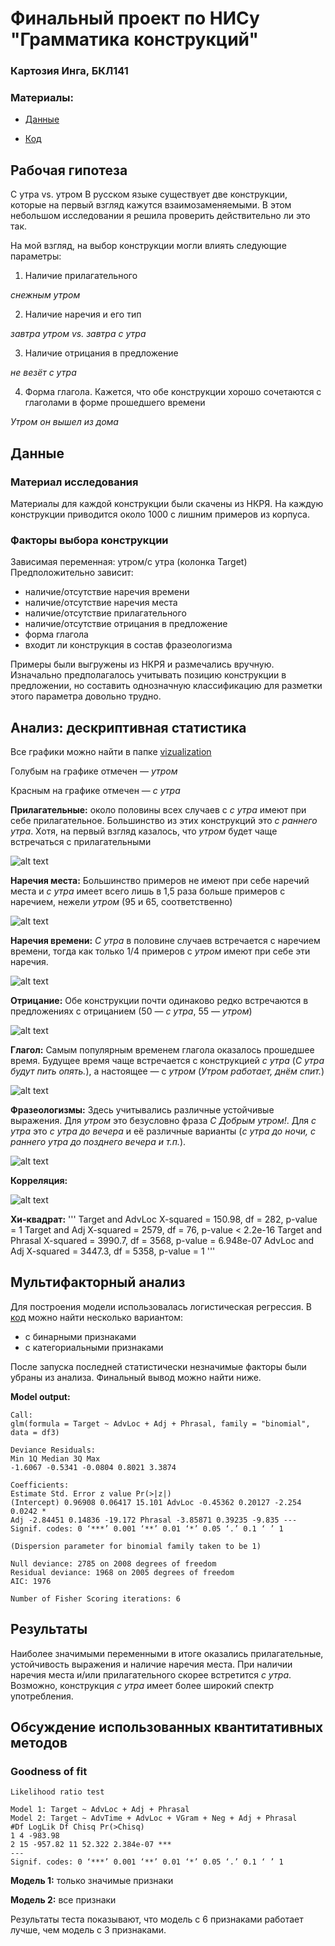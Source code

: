 # Финальный проект по НИСу "Грамматика конструкций"
### Картозия Инга, БКЛ141


### Материалы:
* [Данные](https://docs.google.com/spreadsheets/d/1ZZ1vR18t06Hndg9rw2yg-Zq1cj4ARs92kGAvCdYkFgU/edit?usp=sharing)  

* [Код](./cxg_final.R)

## Рабочая гипотеза
С утра vs. утром
В русском языке существует две конструкции, которые на первый взгляд кажутся взаимозаменяемыми. В этом небольшом исследовании я решила проверить действительно ли это так.

На мой взгляд, на выбор конструкции могли влиять следующие параметры:
1. Наличие прилагательного

*снежным утром*

2. Наличие наречия и его тип

*завтра утром vs. завтра с утра*

3. Наличие отрицания в предложение

*не везёт с утра*

4. Форма глагола. Кажется, что обе конструкции хорошо сочетаются с глаголами в форме прошедшего времени

*Утром он вышел из дома*

## Данные

### Материал исследования
Материалы для каждой конструкции были скачены из НКРЯ. На каждую конструкции приводится около 1000 с лишним примеров из корпуса.

### Факторы выбора конструкции
Зависимая переменная: утром/с утра (колонка Target)
Предположительно зависит:

* наличие/отсутствие наречия времени
* наличие/отсутствие наречия места
* наличие/отсутствие прилагательного
* наличие/отсутствие отрицания в предложение
* форма глагола
* входит ли конструкция в состав фразеологизма

Примеры были выгружены из НКРЯ и размечались вручную. Изначально предполагалось учитывать позицию конструкции в предложении, но составить однозначную классификацию для разметки этого параметра довольно трудно.

## Анализ: дескриптивная статистика
Все графики можно найти в папке [vizualization](./vizualization/)

Голубым на графике отмечен — *утром*

Красным на графике отмечен — *с утра*

**Прилагательные:** около половины всех случаев с *с утра* имеют при себе прилагательное. Большинство из этих конструкций это *с раннего утра*. Хотя, на первый взгляд казалось, что *утром* будет чаще встречаться с прилагательными

![alt text](https://github.com/kartozia/cxg_2017/blob/master/vizualization/adj.png)

**Наречия места:** Большинство примеров не имеют при себе наречий места и *с утра* имеет всего лишь в 1,5 раза больше примеров с наречием, нежели *утром* (95 и 65, соответственно)

![alt text](https://github.com/kartozia/cxg_2017/blob/master/vizualization/advloc.png)

**Наречия времени:** *С утра* в половине случаев встречается с наречием времени, тогда как только 1/4 примеров с *утром* имеют при себе эти наречия.

![alt text](https://github.com/kartozia/cxg_2017/blob/master/vizualization/advtime.png)

**Отрицание:** Обе конструкции почти одинаково редко встречаются в предложениях с отрицанием (50 — *с утра*, 55 — *утром*)

![alt text](https://github.com/kartozia/cxg_2017/blob/master/vizualization/neg.png)

**Глагол:** Самым популярным временем глагола оказалось прошедшее время. Будущее время чаще встречается с конструкцией *с утра* (*С утра будут пить опять.*), а настоящее — с *утром* (*Утром работает, днём спит.*)

![alt text](https://github.com/kartozia/cxg_2017/blob/master/vizualization/tense.png)

**Фразеологизмы:** Здесь учитывались различные устойчивые выражения. Для *утром* это безусловно фраза *С Добрым утром!*. Для *с утра* это *с утра до вечера* и её различные варианты (*с утра до ночи, с раннего утра до позднего вечера и т.п.*).

![alt text](https://github.com/kartozia/cxg_2017/blob/master/vizualization/phrasal.png)

**Корреляция:**

![alt text](https://github.com/kartozia/cxg_2017/blob/master/vizualization/correlation.png)

**Хи-квадрат:**
'''
Target and AdvLoc
X-squared = 150.98, df = 282, p-value = 1
Target and Adj
X-squared = 2579, df = 76, p-value < 2.2e-16
Target and Phrasal
X-squared = 3990.7, df = 3568, p-value = 6.948e-07
AdvLoc and Adj
X-squared = 3447.3, df = 5358, p-value = 1
'''
## Мультифакторный анализ
Для построения модели использовалась логистическая регрессия.
В [код](./cxg_final.R) можно найти несколько вариантом:

* с бинарными признаками
* с категориальными признаками

После запуска последней статистически незначимые факторы были убраны из анализа. Финальный вывод можно найти ниже.

**Model output:**

```
Call:
glm(formula = Target ~ AdvLoc + Adj + Phrasal, family = "binomial",
data = df3)

Deviance Residuals:
Min 1Q Median 3Q Max
-1.6067 -0.5341 -0.0804 0.8021 3.3874

Coefficients:
Estimate Std. Error z value Pr(>|z|)
(Intercept) 0.96908 0.06417 15.101 AdvLoc -0.45362 0.20127 -2.254 0.0242 *
Adj -2.84451 0.14836 -19.172 Phrasal -3.85871 0.39235 -9.835 ---
Signif. codes: 0 ‘***’ 0.001 ‘**’ 0.01 ‘*’ 0.05 ‘.’ 0.1 ‘ ’ 1

(Dispersion parameter for binomial family taken to be 1)

Null deviance: 2785 on 2008 degrees of freedom
Residual deviance: 1968 on 2005 degrees of freedom
AIC: 1976

Number of Fisher Scoring iterations: 6
```

## Результаты

Наиболее значимыми переменными в итоге оказались прилагательные, устойчивость выражения и наличие наречия места. При наличии наречия места и/или прилагательного скорее встретится *с утра*. Возможно, конструкция *с утра* имеет более широкий спектр употребления.

## Обсуждение использованных квантитативных методов

### Goodness of fit

```
Likelihood ratio test

Model 1: Target ~ AdvLoc + Adj + Phrasal
Model 2: Target ~ AdvTime + AdvLoc + VGram + Neg + Adj + Phrasal
#Df LogLik Df Chisq Pr(>Chisq)
1 4 -983.98
2 15 -957.82 11 52.322 2.384e-07 ***
---
Signif. codes: 0 ‘***’ 0.001 ‘**’ 0.01 ‘*’ 0.05 ‘.’ 0.1 ‘ ’ 1
```

**Модель 1:** только значимые признаки

**Модель 2:** все признаки

Результаты теста показывают, что модель с 6 признаками работает лучше, чем модель с 3 признаками.
